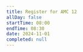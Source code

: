 ```yaml
---
title: Register for AMC 12
allDay: false
startTime: 08:00
endTime: 08:30
date: 2024-11-01
completed: null
---
```

